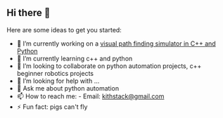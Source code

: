 ## Hi there 👋


Here are some ideas to get you started:

- 🔭 I’m currently working on a [visual path finding simulator in C++ and Python](https://github.com/kithenry/Pathfinding-Simulator)
- 🌱 I’m currently learning c++ and python
- 👯 I’m looking to collaborate on python automation projects, c++ beginner robotics projects
- 🤔 I’m looking for help with ...
- 💬 Ask me about python automation
- 📫 How to reach me:
      - Email: kithstack@gmail.com
- ⚡ Fun fact: pigs can't fly

